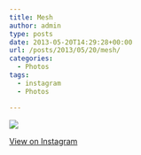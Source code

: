 ```yaml
---
title: Mesh
author: admin
type: posts
date: 2013-05-20T14:29:28+00:00
url: /posts/2013/05/20/mesh/
categories:
  - Photos
tags:
  - instagram
  - Photos

---
```

<img src="https://lobban.org/wordpress//HLIC/995ce9c22d288e2ea751df52d1108ed8.jpg" class="instagram-image" />

<p class="view-instagram">
  <a href="http://instagram.com/p/ZiXBkhqlrx/">View on Instagram</a>
</p>